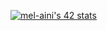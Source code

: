 <a  href="https://github.com/oakoudad/badge42"><img src="https://badge.mediaplus.ma/black/mel-aini" alt="mel-aini's 42 stats" /></a>
<div style="display: none;">
  <h1>test1</h1>
  <p>test2</p>
</div>
